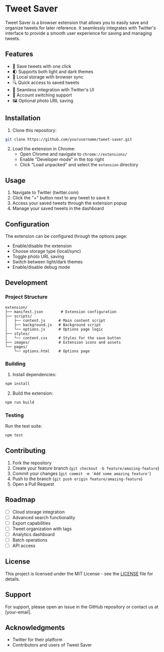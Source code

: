 # Tweet Saver

Tweet Saver is a browser extension that allows you to easily save and organize tweets for later reference. It seamlessly integrates with Twitter's interface to provide a smooth user experience for saving and managing tweets.

## Features

- 🔄 Save tweets with one click
- 🌓 Supports both light and dark themes
- 💾 Local storage with browser sync
- 🔍 Quick access to saved tweets
- 🎨 Seamless integration with Twitter's UI
- 🔄 Account switching support
- 🖼️ Optional photo URL saving

## Installation

1. Clone this repository:
```bash
git clone https://github.com/yourusername/tweet-saver.git
```

2. Load the extension in Chrome:
   - Open Chrome and navigate to `chrome://extensions/`
   - Enable "Developer mode" in the top right
   - Click "Load unpacked" and select the `extension` directory

## Usage

1. Navigate to Twitter (twitter.com)
2. Click the "+" button next to any tweet to save it
3. Access your saved tweets through the extension popup
4. Manage your saved tweets in the dashboard

## Configuration

The extension can be configured through the options page:

- Enable/disable the extension
- Choose storage type (local/sync)
- Toggle photo URL saving
- Switch between light/dark themes
- Enable/disable debug mode

## Development

### Project Structure
```
extension/
├── manifest.json        # Extension configuration
├── scripts/
│   ├── content.js      # Main content script
│   ├── background.js   # Background script
│   └── options.js      # Options page logic
├── styles/
│   └── content.css     # Styles for the save button
├── images/             # Extension icons and assets
└── pages/
    └── options.html    # Options page
```

### Building

1. Install dependencies:
```bash
npm install
```

2. Build the extension:
```bash
npm run build
```

### Testing

Run the test suite:
```bash
npm test
```

## Contributing

1. Fork the repository
2. Create your feature branch (`git checkout -b feature/amazing-feature`)
3. Commit your changes (`git commit -m 'Add some amazing feature'`)
4. Push to the branch (`git push origin feature/amazing-feature`)
5. Open a Pull Request

## Roadmap

- [ ] Cloud storage integration
- [ ] Advanced search functionality
- [ ] Export capabilities
- [ ] Tweet organization with tags
- [ ] Analytics dashboard
- [ ] Batch operations
- [ ] API access

## License

This project is licensed under the MIT License - see the [LICENSE](LICENSE) file for details.

## Support

For support, please open an issue in the GitHub repository or contact us at [your-email].

## Acknowledgments

- Twitter for their platform
- Contributors and users of Tweet Saver